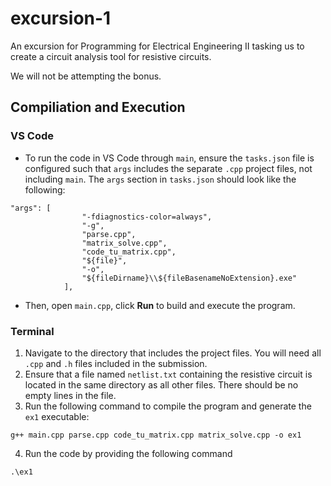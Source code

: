 # excursion-1
An excursion for Programming for Electrical Engineering II tasking us to create a circuit analysis tool for resistive circuits.

We will not be attempting the bonus. 

## Compiliation and Execution 

### VS Code
- To run the code in VS Code through `main`, ensure the `tasks.json` file is configured such that `args` includes the separate `.cpp` project files, not including `main`. The `args` section in `tasks.json` should look like the following: 

```
"args": [
                "-fdiagnostics-color=always",
                "-g",
                "parse.cpp",
                "matrix_solve.cpp",
                "code_tu_matrix.cpp",
                "${file}",
                "-o",
                "${fileDirname}\\${fileBasenameNoExtension}.exe"
            ],
```
- Then, open `main.cpp`, click **Run** to build and execute the program.

### Terminal 
1. Navigate to the directory that includes the project files. You will need all `.cpp` and `.h` files included in the submission.
2. Ensure that a file named `netlist.txt` containing the resistive circuit is located in the same directory as all other files. There should be no empty lines in the file.
3. Run the following command to compile the program and generate the `ex1` executable:

```
g++ main.cpp parse.cpp code_tu_matrix.cpp matrix_solve.cpp -o ex1
```

4. Run the code by providing the following command

```
.\ex1
```
